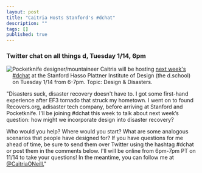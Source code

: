 ```yaml
---
layout: post
title: "Caitria Hosts Stanford's #dchat"
description: ""
tags: []
published: true
---
```


### Twitter chat on all things d, Tuesday 1/14, 6pm

<img src="{% asset_path berry.jpg %}" style="float:left; margin-bottom: 25px">

Pocketknife designer/mountaineer Caitria will be hosting [next week's #dchat](http://dschool.stanford.edu/fellowships/2014/01/10/design-disasters-caitria-on-dchat/) at the Stanford Hasso Plattner Institute of Design (the d.school) on Tuesday 1/14 from 6-7pm. Topic: Design & Disasters.

<!--more-->

"Disasters suck, disaster recovery doesn't have to. I got some first-hand experience after EF3 tornado that struck my hometown. I went on to found Recovers.org, adisaster tech company, before arriving at Stanford and Pocketknife. I'll be joining #dchat this week to talk about next week’s question: how might we incorporate design into disaster recovery? 

Who would you help? Where would you start? What are some analogous scenarios that people have designed for? If you have questions for me ahead of time, be sure to send them over Twitter using the hashtag #dchat or post them in the comments below. I'll will be online from 6pm-7pm PT on 11/14 to take your questions! In the meantime, you can follow me at [@CaitriaONeill.](https://twitter.com/CaitriaONeill)"